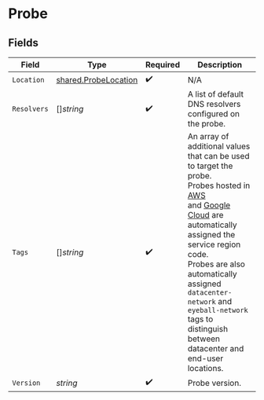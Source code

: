 # Probe


## Fields

| Field                                                                                                                                                                                                                                                                                                                                                                                                                                                                                                    | Type                                                                                                                                                                                                                                                                                                                                                                                                                                                                                                     | Required                                                                                                                                                                                                                                                                                                                                                                                                                                                                                                 | Description                                                                                                                                                                                                                                                                                                                                                                                                                                                                                              |
| -------------------------------------------------------------------------------------------------------------------------------------------------------------------------------------------------------------------------------------------------------------------------------------------------------------------------------------------------------------------------------------------------------------------------------------------------------------------------------------------------------- | -------------------------------------------------------------------------------------------------------------------------------------------------------------------------------------------------------------------------------------------------------------------------------------------------------------------------------------------------------------------------------------------------------------------------------------------------------------------------------------------------------- | -------------------------------------------------------------------------------------------------------------------------------------------------------------------------------------------------------------------------------------------------------------------------------------------------------------------------------------------------------------------------------------------------------------------------------------------------------------------------------------------------------- | -------------------------------------------------------------------------------------------------------------------------------------------------------------------------------------------------------------------------------------------------------------------------------------------------------------------------------------------------------------------------------------------------------------------------------------------------------------------------------------------------------- |
| `Location`                                                                                                                                                                                                                                                                                                                                                                                                                                                                                               | [shared.ProbeLocation](../../../pkg/models/shared/probelocation.md)                                                                                                                                                                                                                                                                                                                                                                                                                                      | :heavy_check_mark:                                                                                                                                                                                                                                                                                                                                                                                                                                                                                       | N/A                                                                                                                                                                                                                                                                                                                                                                                                                                                                                                      |
| `Resolvers`                                                                                                                                                                                                                                                                                                                                                                                                                                                                                              | []*string*                                                                                                                                                                                                                                                                                                                                                                                                                                                                                               | :heavy_check_mark:                                                                                                                                                                                                                                                                                                                                                                                                                                                                                       | A list of default DNS resolvers configured on the probe.                                                                                                                                                                                                                                                                                                                                                                                                                                                 |
| `Tags`                                                                                                                                                                                                                                                                                                                                                                                                                                                                                                   | []*string*                                                                                                                                                                                                                                                                                                                                                                                                                                                                                               | :heavy_check_mark:                                                                                                                                                                                                                                                                                                                                                                                                                                                                                       | An array of additional values that can be used to target the probe.<br/>Probes hosted in [AWS](https://docs.aws.amazon.com/AWSEC2/latest/UserGuide/using-regions-availability-zones.html#concepts-available-regions)<br/>and [Google Cloud](https://cloud.google.com/compute/docs/regions-zones#available) are automatically assigned the service region code.<br/>Probes are also automatically assigned `datacenter-network` and `eyeball-network` tags to distinguish between datacenter and end-user locations.<br/> |
| `Version`                                                                                                                                                                                                                                                                                                                                                                                                                                                                                                | *string*                                                                                                                                                                                                                                                                                                                                                                                                                                                                                                 | :heavy_check_mark:                                                                                                                                                                                                                                                                                                                                                                                                                                                                                       | Probe version.                                                                                                                                                                                                                                                                                                                                                                                                                                                                                           |